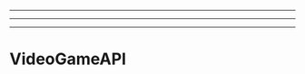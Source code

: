 --------------------------------------------------------
----------------------------------------------------------------------------------------------------
-------------------------------------------------------
# VideoGameAPI
